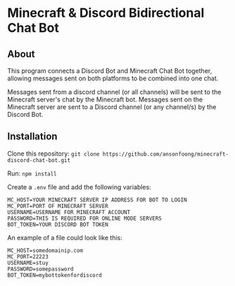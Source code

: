 # Minecraft & Discord Bidirectional Chat Bot

## About
This program connects a Discord Bot and Minecraft Chat Bot together, allowing messages sent on both platforms to be combined into one chat.

Messages sent from a discord channel (or all channels) will be sent to the Minecraft server's chat by the Minecraft bot. Messages sent on the Minecraft server are sent to a Discord channel (or any channel/s) by the Discord Bot.

## Installation

Clone this repository: `git clone https://github.com/ansonfoong/minecraft-discord-chat-bot.git`

Run: `npm install`

Create a `.env` file and add the following variables:

```
MC_HOST=YOUR MINECRAFT SERVER IP ADDRESS FOR BOT TO LOGIN
MC_PORT=PORT OF MINECRAFT SERVER
USERNAME=USERNAME FOR MINECRAFT ACCOUNT
PASSWORD=THIS IS REQUIRED FOR ONLINE MODE SERVERS
BOT_TOKEN=YOUR DISCORD BOT TOKEN
```

An example of a file could look like this:

```
MC_HOST=somedomainip.com
MC_PORT=22223
USERNAME=stuy
PASSWORD=somepassword
BOT_TOKEN=mybottokenfordiscord
```